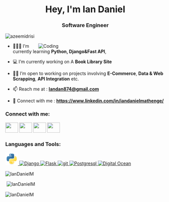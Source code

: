 <!-- [![MasterHead] -->
<h1 align="center">Hey, I'm Ian Daniel</h1>
<h3 align="center">Software Engineer</h3>

<p align="left"> <img src="https://komarev.com/ghpvc/?username=IanDanielM&label=Profile%20views&color=0e75b6&style=flat" alt="azeemidrisi" /> </p>

<img align="right" alt="Coding" width="400" src="https://cdn.dribbble.com/users/730703/screenshots/6581243/avento.gif" />

- 🧑🏻‍💻 I’m currently learning **Python,  Django&Fast API**, 

- 💻 I’m currently working on A **Book Library Site**

- 🤝🏻 I’m open to working on projects involving **E-Commerce**, **Data & Web Scrapping**, **API Integration**  etc. 

- 📫 Reach me at : **Iandan874@gmail.com**

- 📱 Connect with me : **https://www.linkedin.com/in/iandanielmathenge/**

<h3 align="left">Connect with me:</h3>
<p align="left"><a href="https://twitter.com/Iam_Iandaniel" target="_blank" rel="noreferrer"><img src="https://raw.githubusercontent.com/danielcranney/readme-generator/main/public/icons/socials/twitter.svg" width="40" height="32" /></a> <a href="https://dev.to/iandante77" target="_blank" rel="noreferrer"><img src="https://raw.githubusercontent.com/danielcranney/readme-generator/main/public/icons/socials/devdotto.svg" width="40" height="32" /></a> <a href="https://www.instagram.com/_iam_iandaniel/" target="_blank" rel="noreferrer"><img src="https://raw.githubusercontent.com/danielcranney/readme-generator/main/public/icons/socials/instagram.svg" width="40" height="32" /></a> <a href="https://www.linkedin.com/in/iandanielmathenge/" target="_blank" rel="noreferrer"><img src="https://raw.githubusercontent.com/danielcranney/readme-generator/main/public/icons/socials/linkedin.svg" width="40" height="32" /></a> 
</p>


<h3 align="left">Languages and Tools:</h3>
<p align="left"> <a href="https://www.python.org" target="_blank" rel="noreferrer"> <img src="https://raw.githubusercontent.com/devicons/devicon/master/icons/python/python-original.svg" alt="python" width="40" height="40"/> </a><a href="https://www.djangoproject.com/" target="_blank" rel="noreferrer"> <img src="https://en.wikipedia.org/wiki/Django_(web_framework)#/media/File:Django_logo.svg" alt="Django" width="40" height="40"/> </a> <a href="https://flask.palletsprojects.com/en/2.2.x/" target="_blank" rel="noreferrer"> <img src="https://en.wikipedia.org/wiki/Flask_(web_framework)#/media/File:Flask_logo.svg" alt="Flask" width="40" height="40"/> </a> <a
href="https://git-scm.com/" target="_blank" rel="noreferrer"> <img src="https://www.vectorlogo.zone/logos/git-scm/git-scm-icon.svg" alt="git" width="40" height="40"/> </a>  <a 
href="https://www.postgresql.org/" target="_blank" rel="noreferrer"><img src="https://www.postgresql.org/media/img/about/press/elephant.png" width="36" height="36" alt="Postgresql" width="40" height="40"/> </a> <a
href="https://www.digitalocean.com/" target="_blank" rel="noreferrer"><img src="https://www.digitalocean.com/_next/static/media/logo.87a8f3b8.svg" width="36" height="36" alt="Digital Ocean" width="40" height="40"/></a> </p>

<p><img align="center" src="https://github-readme-stats.vercel.app/api/top-langs?username=IanDanielM&show_icons=true&locale=en&layout=compact" alt="IanDanielM" /></p>


<p>&nbsp;<img align="center" src="https://github-readme-stats.vercel.app/api?username=IanDanielM&show_icons=true&include_all_commits=true&locale=en" alt="IanDanielM" /></p>

<p><img align="center" src="https://github-readme-streak-stats.herokuapp.com/?user=IanDanielM&" alt="IanDanielM" /></p>
